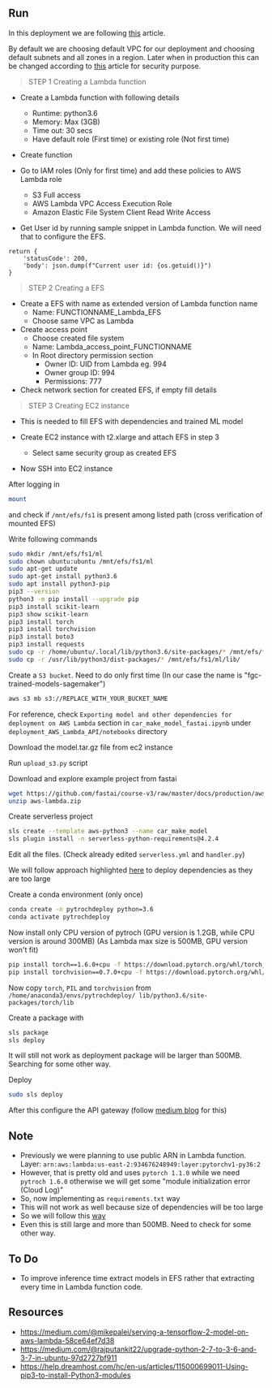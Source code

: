 ## Run 

In this deployment we are following [this](https://medium.com/@mikepalei/serving-a-tensorflow-2-model-on-aws-lambda-58ce64ef7d38) article. 

By default we are choosing default VPC for our deployment and choosing 
default subnets and all zones in a region. Later when in production this 
can be changed according to [this](https://medium.com/@mikepalei/serving-a-tensorflow-2-model-on-aws-lambda-58ce64ef7d38) article for security purpose. 

> STEP 1 
> Creating a Lambda function 

- Create a Lambda function with following details
    - Runtime: python3.6
    - Memory: Max (3GB)
    - Time out: 30 secs
    - Have default role (First time) or existing role (Not first time) 

- Create function 

- Go to IAM roles (Only for first time) and add these policies to AWS
Lambda role
    - S3 Full access 
    - AWS Lambda VPC Access Execution Role 
    - Amazon Elastic File System Client Read Write Access 
    
- Get User id by running sample snippet in Lambda function. We will need 
that to configure the EFS.

```
return {
    'statusCode': 200,
    'body': json.dump(f"Current user id: {os.getuid()}")
}
```

> STEP 2 
> Creating a EFS 

- Create a EFS with name as extended version of Lambda function name
    - Name: FUNCTIONNAME_Lambda_EFS
    - Choose same VPC as Lambda
- Create access point
    - Choose created file system
    - Name: Lambda_access_point_FUNCTIONNAME
    - In Root directory permission section
        - Owner ID: UID from Lambda eg. 994
        - Owner group ID: 994
        - Permissions: 777
- Check network section for created EFS, if empty fill details 

> STEP 3 
> Creating EC2 instance 

- This is needed to fill EFS with dependencies and trained ML model
- Create EC2 instance with t2.xlarge and attach EFS in step 3
    - Select same security group as created EFS 
    
- Now SSH into EC2 instance 

After logging in
```bash
mount
```
and check if `/mnt/efs/fs1` is present among listed path (cross verification of mounted EFS)

Write following commands 
```bash
sudo mkdir /mnt/efs/fs1/ml
sudo chown ubuntu:ubuntu /mnt/efs/fs1/ml
sudo apt-get update 
sudo apt-get install python3.6
sudo apt install python3-pip
pip3 --version
python3 -m pip install --upgrade pip
pip3 install scikit-learn
pip3 show scikit-learn
pip3 install torch
pip3 install torchvision
pip3 install boto3
pip3 install requests
sudo cp -r /home/ubuntu/.local/lib/python3.6/site-packages/* /mnt/efs/fs1/ml/lib/
sudo cp -r /usr/lib/python3/dist-packages/* /mnt/efs/fs1/ml/lib/
```

Create a `S3 bucket`. Need to do only first time
(In our case the name is "fgc-trained-models-sagemaker")

```bash
aws s3 mb s3://REPLACE_WITH_YOUR_BUCKET_NAME
```

For reference, check `Exporting model and other dependencies for 
deployment on AWS Lambda` section in `car_make_model_fastai.ipynb`
under `deployment_AWS_Lambda_API/notebooks` directory

Download the model.tar.gz file from ec2 instance 

Run `upload_s3.py` script 

Download and explore example project from fastai

```bash
wget https://github.com/fastai/course-v3/raw/master/docs/production/aws-lambda.zip
unzip aws-lambda.zip
```

Create serverless project 

```bash
sls create --template aws-python3 --name car_make_model
sls plugin install -n serverless-python-requirements@4.2.4
```

Edit all the files. (Check already edited `serverless.yml` and `handler.py`)

We will follow approach highlighted [here](https://github.com/mayank311996/cheatsheets/tree/master/courses/Udemy/course2/4_deploy_cv_model) to deploy dependencies as they
are too large

Create a conda environment (only once)
```bash
conda create -n pytrochdeploy python=3.6
conda activate pytrochdeploy 
```

Now install only CPU version of pytroch (GPU version is 1.2GB, while CPU version is around 300MB)
(As Lambda max size is 500MB, GPU version won't fit)

```bash
pip install torch==1.6.0+cpu -f https://download.pytorch.org/whl/torch_stable.html
pip install torchvision==0.7.0+cpu -f https://download.pytorch.org/whl/torch_stable.html
```

Now copy `torch`, `PIL` and `torchvision` from `/home/anaconda3/envs/pytrochdeploy/
lib/python3.6/site-packages/torch/lib`

Create a package with 

```bash
sls package
sls deploy
```

It will still not work as deployment package will be larger than 500MB.
Searching for some other way. 

Deploy

```bash
sudo sls deploy 
```

After this configure the API gateway (follow [medium blog](https://towardsdatascience.com/aws-lambda-amazon-api-gateway-not-as-daunting-as-they-sound-part-1-d77b92f53626) for this)

## Note

- Previously we were planning to use public ARN in Lambda function. Layer: `arn:aws:lambda:us-east-2:934676248949:layer:pytorchv1-py36:2`
- However, that is pretty old and uses `pytorch 1.1.0` while we need `pytroch 1.6.0`
otherwise we will get some "module initialization error (Cloud Log)"
- So, now implementing as `requirements.txt` way 
- This will not work as well because size of dependencies will be too large
- So we will follow this [way](https://github.com/mayank311996/cheatsheets/tree/master/courses/Udemy/course2/4_deploy_cv_model)
- Even this is still large and more than 500MB. Need to check for some other way.

## To Do

- To improve inference time extract models in EFS rather that extracting 
every time in Lambda function code. 

## Resources 

- https://medium.com/@mikepalei/serving-a-tensorflow-2-model-on-aws-lambda-58ce64ef7d38
- https://medium.com/@rajputankit22/upgrade-python-2-7-to-3-6-and-3-7-in-ubuntu-97d2727bf911
- https://help.dreamhost.com/hc/en-us/articles/115000699011-Using-pip3-to-install-Python3-modules

